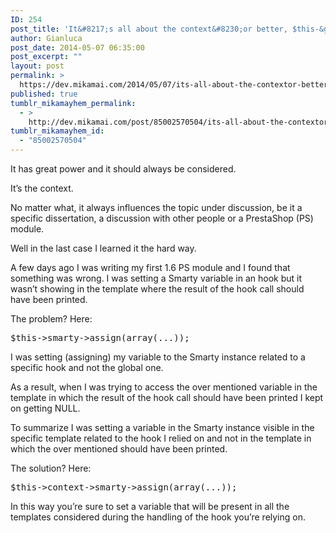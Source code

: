 ```yaml
---
ID: 254
post_title: 'It&#8217;s all about the context&#8230;or better, $this-&gt;context!'
author: Gianluca
post_date: 2014-05-07 06:35:00
post_excerpt: ""
layout: post
permalink: >
  https://dev.mikamai.com/2014/05/07/its-all-about-the-contextor-better/
published: true
tumblr_mikamayhem_permalink:
  - >
    http://dev.mikamai.com/post/85002570504/its-all-about-the-contextor-better
tumblr_mikamayhem_id:
  - "85002570504"
---
```

It has great power and it should always be considered.

It’s the context.

No matter what, it always influences the topic under discussion, be it a specific dissertation, a discussion with other people or a PrestaShop (PS) module.

Well in the last case I learned it the hard way.

<!--more-->

A few days ago I was writing my first 1.6 PS module and I found that something was wrong. I was setting a Smarty variable in an hook but it wasn’t showing in the template where the result of the hook call should have been printed.

The problem? Here:
<pre>$this-&gt;smarty-&gt;assign(array(...));</pre>
I was setting (assigning) my variable to the Smarty instance related to a specific hook and not the global one.

As a result, when I was trying to access the over mentioned variable in the template in which the result of the hook call should have been printed I kept on getting NULL.

To summarize I was setting a variable in the Smarty instance visible in the specific template related to the hook I relied on and not in the template in which the over mentioned should have been printed.

The solution? Here:
<pre>$this-&gt;context-&gt;smarty-&gt;assign(array(...));</pre>
In this way you’re sure to set a variable that will be present in all the templates considered during the handling of the hook you’re relying on.